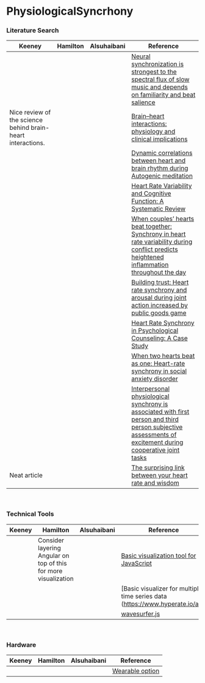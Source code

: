 # PhysiologicalSyncrhony

### Literature Search

| Keeney | Hamilton | Alsuhaibani | Reference |
|--------|---------|-----------|-------|
|||| [Neural synchronization is strongest to the spectral flux of slow music and depends on familiarity and beat salience](https://elifesciences.org/articles/75515) |
| Nice review of the science behind brain-heart interactions. |||[Brain–heart interactions: physiology and clinical implications](https://royalsocietypublishing.org/doi/10.1098/rsta.2015.0181) |
|||| [Dynamic correlations between heart and brain rhythm during Autogenic meditation](https://www.ncbi.nlm.nih.gov/pmc/articles/PMC3728977/) |
|||| [Heart Rate Variability and Cognitive Function: A Systematic Review](https://www.frontiersin.org/articles/10.3389/fnins.2019.00710/full) |
|||| [When couples’ hearts beat together: Synchrony in heart rate variability during conflict predicts heightened inflammation throughout the day](http://pni.osumc.edu/KG%20Publications%20(pdf)/267.pdf) |
|||| [Building trust: Heart rate synchrony and arousal during joint action increased by public goods game  ](https://www.clinicalkey.com/#!/content/playContent/1-s2.0-S0031938415003273?returnurl=https:%2F%2Flinkinghub.elsevier.com%2Fretrieve%2Fpii%2FS0031938415003273%3Fshowall%3Dtrue&referrer=) |
|||| [Heart Rate Synchrony in Psychological Counseling: A Case Study](https://file.scirp.org/pdf/PSYCH_2018072414225275.pdf) |
|||| [When two hearts beat as one: Heart-rate synchrony in social anxiety disorder](https://pubmed.ncbi.nlm.nih.gov/33930610/) |
|||| [Interpersonal physiological synchrony is associated with first person and third person subjective assessments of excitement during cooperative joint tasks](https://www.nature.com/articles/s41598-021-91831-x) |
| Neat article |||[The surprising link between your heart rate and wisdom](https://www.weforum.org/agenda/2016/04/does-your-heart-rate-affect-the-way-you-think/) |

<br>

### Technical Tools

| Keeney | Hamilton | Alsuhaibani | Reference |
|--------|---------|-----------|-------|
||Consider layering Angular on top of this for more visualization || [Basic visualization tool for JavaScript](http://smoothiecharts.org/tutorial.html) |
|||| [Basic visualizer for multiple time series data (https://www.hyperate.io/api) |
|||| [wavesurfer.js](https://wavesurfer-js.org/) |

<br>

### Hardware

| Keeney | Hamilton | Alsuhaibani | Reference |
|--------|---------|-----------|-------|
|||| [Wearable option](https://cardiogram.com/science/) |

